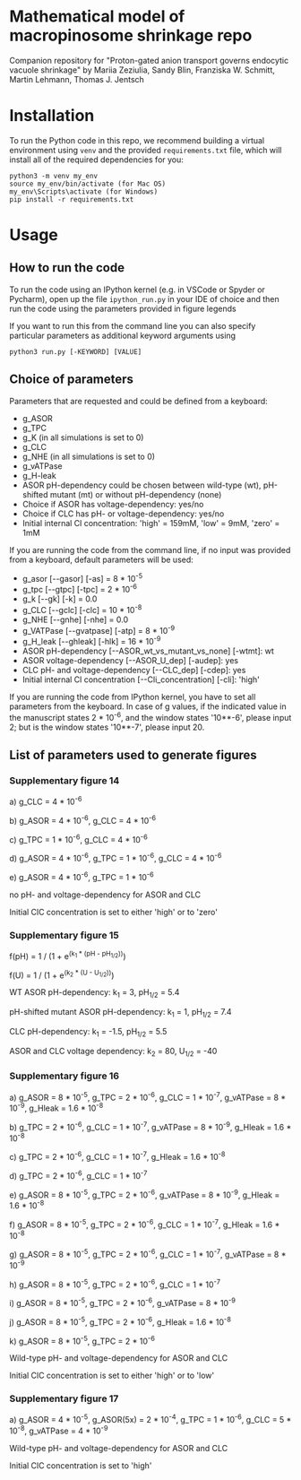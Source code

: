 # Mathematical model of macropinosome shrinkage repo

Companion repository for "Proton-gated anion transport governs endocytic vacuole shrinkage" by Mariia Zeziulia, Sandy Blin, Franziska W. Schmitt, Martin Lehmann, Thomas J. Jentsch

# Installation 

To run the Python code in this repo, we recommend building a virtual environment using `venv` and the provided `requirements.txt` file, which 
will install all of the required dependencies for you:

```
python3 -m venv my_env
source my_env/bin/activate (for Mac OS)
my_env\Scripts\activate (for Windows)
pip install -r requirements.txt
```

# Usage

## How to run the code

To run the code using an IPython kernel (e.g. in VSCode or Spyder or Pycharm), open up the file `ipython_run.py` in your IDE of choice and then run the code using the parameters provided in figure legends 

If you want to run this from the command line you can also specify particular parameters as additional keyword arguments using 

`python3 run.py [-KEYWORD] [VALUE]`

## Choice of parameters

Parameters that are requested and could be defined from a keyboard:

* g_ASOR
* g_TPC
* g_K (in all simulations is set to 0)
* g_CLC
* g_NHE (in all simulations is set to 0)
* g_vATPase
* g_H-leak
* ASOR pH-dependency could be chosen between wild-type (wt), pH-shifted mutant (mt) or without pH-dependency (none)
* Choice if ASOR has voltage-dependency: yes/no
* Choice if CLC has pH- or voltage-dependency: yes/no
* Initial internal Cl concentration: 'high' = 159mM, 'low' = 9mM, 'zero' = 1mM


If you are running the code from the command line, if no input was provided from a keyboard, default parameters will be used:

- g_asor [--gasor] [-as] = 8 * 10<sup>-5
- g_tpc [--gtpc] [-tpc]  = 2 * 10<sup>-6
- g_k [--gk] [-k] = 0.0
- g_CLC [--gclc] [-clc] = 10 * 10<sup>-8
- g_NHE [--gnhe] [-nhe] = 0.0
- g_VATPase [--gvatpase] [-atp] = 8 * 10<sup>-9
- g_H_leak [--ghleak] [-hlk] = 16 * 10<sup>-9
- ASOR pH-dependency [--ASOR_wt_vs_mutant_vs_none] [-wtmt]: wt
- ASOR voltage-dependency [--ASOR_U_dep] [-audep]: yes
- CLC pH- and voltage-dependency [--CLC_dep] [-cdep]: yes
- Initial internal Cl concentration [--Cli_concentration] [-cli]: 'high'


If you are running the code from IPython kernel, you have to set all parameters from the keyboard. In case of g values, if the indicated value in the manuscript states 2 * 10<sup>-6</sup>, and the window states '10**-6', please input 2; but is the window states '10**-7', please input 20. 

## List of parameters used to generate figures

### Supplementary figure 14

a) g_CLC = 4 * 10<sup>-6</sup>

b) g_ASOR = 4 * 10<sup>-6</sup>, g_CLC = 4 * 10<sup>-6</sup>

c) g_TPC = 1 * 10<sup>-6</sup>, g_CLC = 4 * 10<sup>-6</sup>

d) g_ASOR = 4 * 10<sup>-6</sup>, g_TPC = 1 * 10<sup>-6</sup>, g_CLC = 4 * 10<sup>-6</sup>

e) g_ASOR = 4 * 10<sup>-6</sup>, g_TPC = 1 * 10<sup>-6</sup>

no pH- and voltage-dependency for ASOR and CLC

Initial ClC concentration is set to either 'high' or to 'zero'

### Supplementary figure 15

f(pH) = 1 / (1 + e<sup>(k<sub>1</sub> * (pH - pH<sub>1/2</sub>))</sup>)

f(U) = 1 / (1 + e<sup>(k<sub>2</sub> * (U - U<sub>1/2</sub>))</sup>)

WT ASOR pH-dependency: k<sub>1</sub> = 3, pH<sub>1/2</sub> = 5.4

pH-shifted mutant ASOR pH-dependency: k<sub>1</sub> = 1, pH<sub>1/2</sub> = 7.4

CLC pH-dependency: k<sub>1</sub> = -1.5, pH<sub>1/2</sub> = 5.5

ASOR and CLC voltage dependency: k<sub>2</sub> = 80, U<sub>1/2</sub> = -40

### Supplementary figure 16

a) g_ASOR = 8 * 10<sup>-5</sup>, g_TPC = 2 * 10<sup>-6</sup>, g_CLC = 1 * 10<sup>-7</sup>, g_vATPase = 8 * 10<sup>-9</sup>, g_Hleak = 1.6 * 10<sup>-8</sup>

b) g_TPC = 2 * 10<sup>-6</sup>, g_CLC = 1 * 10<sup>-7</sup>, g_vATPase = 8 * 10<sup>-9</sup>, g_Hleak = 1.6 * 10<sup>-8</sup>

c) g_TPC = 2 * 10<sup>-6</sup>, g_CLC = 1 * 10<sup>-7</sup>, g_Hleak = 1.6 * 10<sup>-8</sup>

d) g_TPC = 2 * 10<sup>-6</sup>, g_CLC = 1 * 10<sup>-7</sup>

e) g_ASOR = 8 * 10<sup>-5</sup>, g_TPC = 2 * 10<sup>-6</sup>, g_vATPase = 8 * 10<sup>-9</sup>, g_Hleak = 1.6 * 10<sup>-8</sup>

f) g_ASOR = 8 * 10<sup>-5</sup>, g_TPC = 2 * 10<sup>-6</sup>, g_CLC = 1 * 10<sup>-7</sup>, g_Hleak = 1.6 * 10<sup>-8</sup>

g) g_ASOR = 8 * 10<sup>-5</sup>, g_TPC = 2 * 10<sup>-6</sup>, g_CLC = 1 * 10<sup>-7</sup>, g_vATPase = 8 * 10<sup>-9</sup>

h) g_ASOR = 8 * 10<sup>-5</sup>, g_TPC = 2 * 10<sup>-6</sup>, g_CLC = 1 * 10<sup>-7</sup>

i) g_ASOR = 8 * 10<sup>-5</sup>, g_TPC = 2 * 10<sup>-6</sup>, g_vATPase = 8 * 10<sup>-9</sup>

j) g_ASOR = 8 * 10<sup>-5</sup>, g_TPC = 2 * 10<sup>-6</sup>, g_Hleak = 1.6 * 10<sup>-8</sup>

k) g_ASOR = 8 * 10<sup>-5</sup>, g_TPC = 2 * 10<sup>-6</sup>

Wild-type pH- and voltage-dependency for ASOR and CLC

Initial ClC concentration is set to either 'high' or to 'low'

### Supplementary figure 17

a) g_ASOR = 4 * 10<sup>-5</sup>, g_ASOR(5x) = 2 * 10<sup>-4</sup>, g_TPC = 1 * 10<sup>-6</sup>, g_CLC = 5 * 10<sup>-8</sup>, g_vATPase = 4 * 10<sup>-9</sup>

Wild-type pH- and voltage-dependency for ASOR and CLC

Initial ClC concentration is set to 'high'
 
